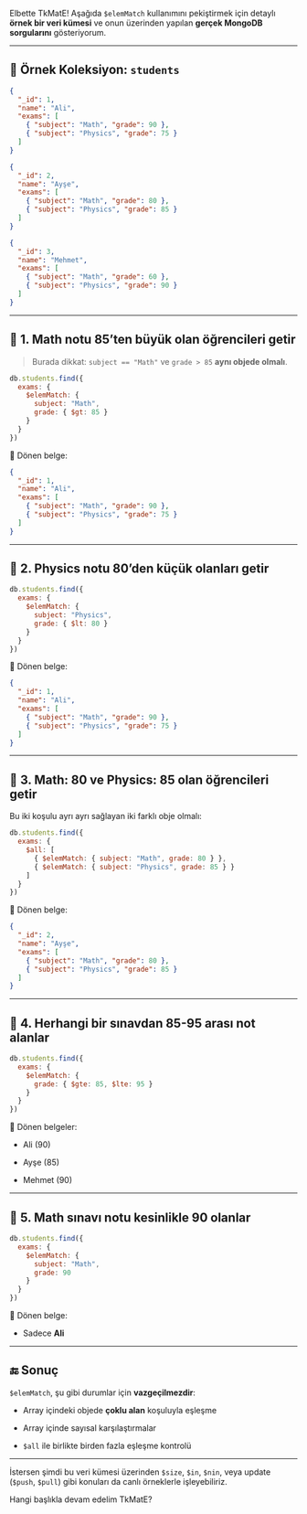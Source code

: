 
Elbette TkMatE! Aşağıda `$elemMatch` kullanımını pekiştirmek için detaylı **örnek bir veri kümesi** ve onun üzerinden yapılan **gerçek MongoDB sorgularını** gösteriyorum.

---

## 🔸 Örnek Koleksiyon: `students`

```json
{
  "_id": 1,
  "name": "Ali",
  "exams": [
    { "subject": "Math", "grade": 90 },
    { "subject": "Physics", "grade": 75 }
  ]
}
```

```json
{
  "_id": 2,
  "name": "Ayşe",
  "exams": [
    { "subject": "Math", "grade": 80 },
    { "subject": "Physics", "grade": 85 }
  ]
}
```

```json
{
  "_id": 3,
  "name": "Mehmet",
  "exams": [
    { "subject": "Math", "grade": 60 },
    { "subject": "Physics", "grade": 90 }
  ]
}
```

---

## 🔹 1. **Math notu 85’ten büyük olan öğrencileri getir**

> Burada dikkat: `subject == "Math"` ve `grade > 85` **aynı objede olmalı**.

```js
db.students.find({
  exams: {
    $elemMatch: {
      subject: "Math",
      grade: { $gt: 85 }
    }
  }
})
```

📌 Dönen belge:

```json
{
  "_id": 1,
  "name": "Ali",
  "exams": [
    { "subject": "Math", "grade": 90 },
    { "subject": "Physics", "grade": 75 }
  ]
}
```

---

## 🔹 2. **Physics notu 80’den küçük olanları getir**

```js
db.students.find({
  exams: {
    $elemMatch: {
      subject: "Physics",
      grade: { $lt: 80 }
    }
  }
})
```

📌 Dönen belge:

```json
{
  "_id": 1,
  "name": "Ali",
  "exams": [
    { "subject": "Math", "grade": 90 },
    { "subject": "Physics", "grade": 75 }
  ]
}
```

---

## 🔹 3. **Math: 80 ve Physics: 85 olan öğrencileri getir**

Bu iki koşulu ayrı ayrı sağlayan iki farklı obje olmalı:

```js
db.students.find({
  exams: {
    $all: [
      { $elemMatch: { subject: "Math", grade: 80 } },
      { $elemMatch: { subject: "Physics", grade: 85 } }
    ]
  }
})
```

📌 Dönen belge:

```json
{
  "_id": 2,
  "name": "Ayşe",
  "exams": [
    { "subject": "Math", "grade": 80 },
    { "subject": "Physics", "grade": 85 }
  ]
}
```

---

## 🔹 4. **Herhangi bir sınavdan 85-95 arası not alanlar**

```js
db.students.find({
  exams: {
    $elemMatch: {
      grade: { $gte: 85, $lte: 95 }
    }
  }
})
```

📌 Dönen belgeler:

- Ali (90)
    
- Ayşe (85)
    
- Mehmet (90)
    

---

## 🔹 5. **Math sınavı notu kesinlikle 90 olanlar**

```js
db.students.find({
  exams: {
    $elemMatch: {
      subject: "Math",
      grade: 90
    }
  }
})
```

📌 Dönen belge:

- Sadece **Ali**
    

---

## 🔚 Sonuç

`$elemMatch`, şu gibi durumlar için **vazgeçilmezdir**:

- Array içindeki objede **çoklu alan** koşuluyla eşleşme
    
- Array içinde sayısal karşılaştırmalar
    
- `$all` ile birlikte birden fazla eşleşme kontrolü
    

---

İstersen şimdi bu veri kümesi üzerinden `$size`, `$in`, `$nin`, veya update (`$push`, `$pull`) gibi konuları da canlı örneklerle işleyebiliriz.

Hangi başlıkla devam edelim TkMatE?